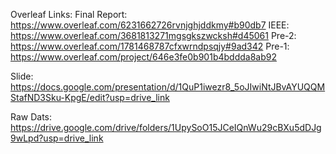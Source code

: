 Overleaf Links:
    Final Report: https://www.overleaf.com/6231662726rvnjghjddkmy#b90db7 
    IEEE: https://www.overleaf.com/3681813271mgsgkszwcksh#d45061
    Pre-2: https://www.overleaf.com/1781468787cfxwrndpsqjy#9ad342
    Pre-1: https://www.overleaf.com/project/646e3fe0b901b4bddda8ab92

Slide: https://docs.google.com/presentation/d/1QuP1iwezr8_5oJIwiNtJBvAYUQQMStafND3Sku-KpgE/edit?usp=drive_link

Raw Dats: https://drive.google.com/drive/folders/1UpySoO15JCeIQnWu29cBXu5dDJg9wLpd?usp=drive_link